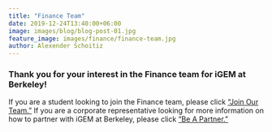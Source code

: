 ```yaml
---
title: "Finance Team"
date: 2019-12-24T13:40:00+06:00
image: images/blog/blog-post-01.jpg
feature_image: images/finance/finance-team.jpg
author: Alexender Schoitiz
---
```

### Thank you for your interest in the Finance team for iGEM at Berkeley!

If you are a student looking to join the Finance team, please click [“Join Our Team.”](/finance-join-our-team/) If you are a corporate representative looking for more information on how to partner with iGEM at Berkeley, please click [“Be A Partner.”](/finance-be-a-partner/)

